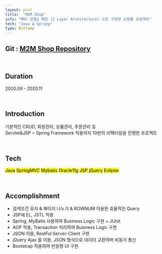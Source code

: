 ```yaml
---
layout: post
title:  "M2M Shop"
info: "MVC 모델2 패턴 (2 Layer Architecture) 으로 구현한 쇼핑몰 프로젝트"
tech: "Java & Spring"
type: BitCamp
---
```

## Git : [M2M Shop Repository](https://github.com/Jaekeun-Lee/Model2MVCShop)

<br/>

## Duration
2020.09 - 2020.11

<br/>

## Introduction 
기본적인 CRUD, 회원관리, 상품관리, 주문관리 등 <br/>
Servlet&JSP ~ Spring Framework 적용까지 10번의 리팩터링을 진행한 프로젝트

<br/>

## Tech
<mark>Java</mark> <mark>SpringMVC</mark> <mark>Mybatis</mark> <mark>Oracle11g</mark> <mark>JSP</mark> <mark>jQuery</mark> <mark>Eclipse</mark> 

<br/>

## Accomplishment
* 검색조건 유지 & 페이지 나누기 & ROWNUM 이용한 효율적인 Query
* JSP에 EL, JSTL 적용
* Spring, MyBatis 사용하여 Business Logic 구현 + JUnit
* AOP 적용, Transaction 처리하여 Business Logic 구현
* JSON 이용, RestFul Server-Client 구현
* jQuery Ajax 를 이용, JSON 형식으로 데이터 교환하며 비동기 통신
* Bootstrap 적용하여 반응형 UI 구현


